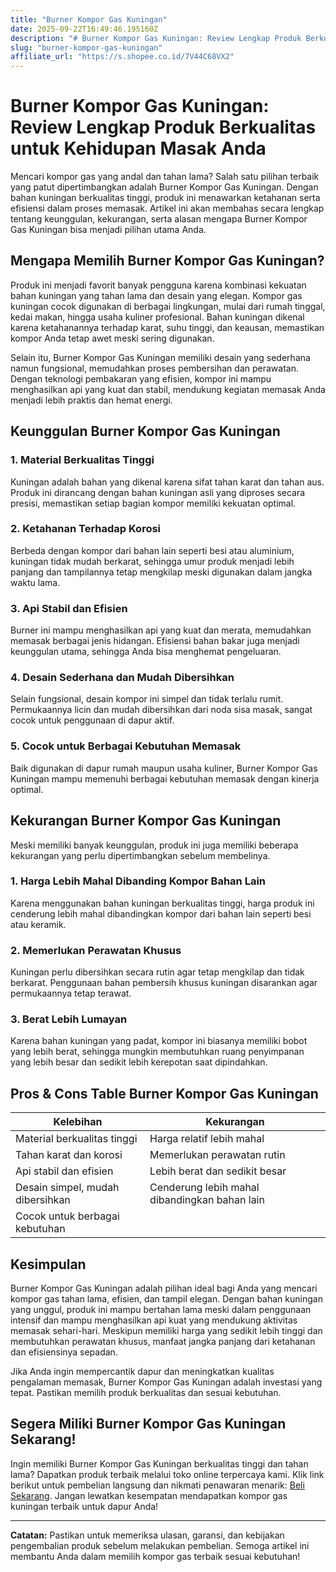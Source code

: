 ```yaml
---
title: "Burner Kompor Gas Kuningan"
date: 2025-09-22T16:49:46.195160Z
description: "# Burner Kompor Gas Kuningan: Review Lengkap Produk Berkualitas untuk Kehidupan Masak Anda..."
slug: "burner-kompor-gas-kuningan"
affiliate_url: "https://s.shopee.co.id/7V44C68VX2"
---
```

# Burner Kompor Gas Kuningan: Review Lengkap Produk Berkualitas untuk Kehidupan Masak Anda

Mencari kompor gas yang andal dan tahan lama? Salah satu pilihan terbaik yang patut dipertimbangkan adalah Burner Kompor Gas Kuningan. Dengan bahan kuningan berkualitas tinggi, produk ini menawarkan ketahanan serta efisiensi dalam proses memasak. Artikel ini akan membahas secara lengkap tentang keunggulan, kekurangan, serta alasan mengapa Burner Kompor Gas Kuningan bisa menjadi pilihan utama Anda.

## Mengapa Memilih Burner Kompor Gas Kuningan?

Produk ini menjadi favorit banyak pengguna karena kombinasi kekuatan bahan kuningan yang tahan lama dan desain yang elegan. Kompor gas kuningan cocok digunakan di berbagai lingkungan, mulai dari rumah tinggal, kedai makan, hingga usaha kuliner profesional. Bahan kuningan dikenal karena ketahanannya terhadap karat, suhu tinggi, dan keausan, memastikan kompor Anda tetap awet meski sering digunakan.

Selain itu, Burner Kompor Gas Kuningan memiliki desain yang sederhana namun fungsional, memudahkan proses pembersihan dan perawatan. Dengan teknologi pembakaran yang efisien, kompor ini mampu menghasilkan api yang kuat dan stabil, mendukung kegiatan memasak Anda menjadi lebih praktis dan hemat energi.

## Keunggulan Burner Kompor Gas Kuningan

### 1. Material Berkualitas Tinggi

Kuningan adalah bahan yang dikenal karena sifat tahan karat dan tahan aus. Produk ini dirancang dengan bahan kuningan asli yang diproses secara presisi, memastikan setiap bagian kompor memiliki kekuatan optimal.

### 2. Ketahanan Terhadap Korosi

Berbeda dengan kompor dari bahan lain seperti besi atau aluminium, kuningan tidak mudah berkarat, sehingga umur produk menjadi lebih panjang dan tampilannya tetap mengkilap meski digunakan dalam jangka waktu lama.

### 3. Api Stabil dan Efisien

Burner ini mampu menghasilkan api yang kuat dan merata, memudahkan memasak berbagai jenis hidangan. Efisiensi bahan bakar juga menjadi keunggulan utama, sehingga Anda bisa menghemat pengeluaran.

### 4. Desain Sederhana dan Mudah Dibersihkan

Selain fungsional, desain kompor ini simpel dan tidak terlalu rumit. Permukaannya licin dan mudah dibersihkan dari noda sisa masak, sangat cocok untuk penggunaan di dapur aktif.

### 5. Cocok untuk Berbagai Kebutuhan Memasak

Baik digunakan di dapur rumah maupun usaha kuliner, Burner Kompor Gas Kuningan mampu memenuhi berbagai kebutuhan memasak dengan kinerja optimal.

## Kekurangan Burner Kompor Gas Kuningan

Meski memiliki banyak keunggulan, produk ini juga memiliki beberapa kekurangan yang perlu dipertimbangkan sebelum membelinya.

### 1. Harga Lebih Mahal Dibanding Kompor Bahan Lain

Karena menggunakan bahan kuningan berkualitas tinggi, harga produk ini cenderung lebih mahal dibandingkan kompor dari bahan lain seperti besi atau keramik.

### 2. Memerlukan Perawatan Khusus

Kuningan perlu dibersihkan secara rutin agar tetap mengkilap dan tidak berkarat. Penggunaan bahan pembersih khusus kuningan disarankan agar permukaannya tetap terawat.

### 3. Berat Lebih Lumayan

Karena bahan kuningan yang padat, kompor ini biasanya memiliki bobot yang lebih berat, sehingga mungkin membutuhkan ruang penyimpanan yang lebih besar dan sedikit lebih kerepotan saat dipindahkan.

## Pros & Cons Table Burner Kompor Gas Kuningan

| Kelebihan                         | Kekurangan                                   |
|-----------------------------------|----------------------------------------------|
| Material berkualitas tinggi      | Harga relatif lebih mahal                  |
| Tahan karat dan korosi           | Memerlukan perawatan rutin                |
| Api stabil dan efisien           | Lebih berat dan sedikit besar            |
| Desain simpel, mudah dibersihkan| Cenderung lebih mahal dibandingkan bahan lain |
| Cocok untuk berbagai kebutuhan   |                                              |

## Kesimpulan

Burner Kompor Gas Kuningan adalah pilihan ideal bagi Anda yang mencari kompor gas tahan lama, efisien, dan tampil elegan. Dengan bahan kuningan yang unggul, produk ini mampu bertahan lama meski dalam penggunaan intensif dan mampu menghasilkan api kuat yang mendukung aktivitas memasak sehari-hari. Meskipun memiliki harga yang sedikit lebih tinggi dan membutuhkan perawatan khusus, manfaat jangka panjang dari ketahanan dan efisiensinya sepadan.

Jika Anda ingin mempercantik dapur dan meningkatkan kualitas pengalaman memasak, Burner Kompor Gas Kuningan adalah investasi yang tepat. Pastikan memilih produk berkualitas dan sesuai kebutuhan.

## Segera Miliki Burner Kompor Gas Kuningan Sekarang!

Ingin memiliki Burner Kompor Gas Kuningan berkualitas tinggi dan tahan lama? Dapatkan produk terbaik melalui toko online terpercaya kami. Klik link berikut untuk pembelian langsung dan nikmati penawaran menarik: [Beli Sekarang](https://s.shopee.co.id/7V44C68VX2). Jangan lewatkan kesempatan mendapatkan kompor gas kuningan terbaik untuk dapur Anda!

---

**Catatan:** Pastikan untuk memeriksa ulasan, garansi, dan kebijakan pengembalian produk sebelum melakukan pembelian. Semoga artikel ini membantu Anda dalam memilih kompor gas terbaik sesuai kebutuhan!